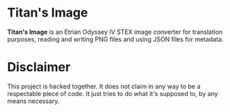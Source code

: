 Titan's Image
=============
__Titan's Image__ is an Etrian Odyssey IV STEX image converter for translation purposes, reading and writing PNG files and using JSON files for metadata.

Disclaimer
==========
This project is hacked together. It does not claim in any way to be a respectable piece of code. It just tries to do what it's supposed to, by any means necessary.
